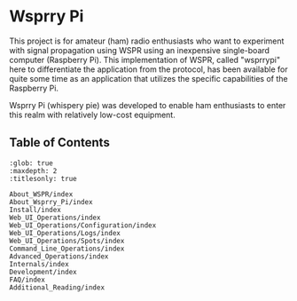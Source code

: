 <!-- Grammar and spelling checked -->
# Wsprry Pi

This project is for amateur (ham) radio enthusiasts who want to experiment with signal propagation using WSPR using an inexpensive single-board computer (Raspberry Pi). This implementation of WSPR, called "wsprrypi" here to differentiate the application from the protocol, has been available for quite some time as an application that utilizes the specific capabilities of the Raspberry Pi.

Wsprry Pi (whispery pie) was developed to enable ham enthusiasts to enter this realm with relatively low-cost equipment.

## Table of Contents

```{toctree}
:glob: true
:maxdepth: 2
:titlesonly: true

About_WSPR/index
About_Wsprry_Pi/index
Install/index
Web_UI_Operations/index
Web_UI_Operations/Configuration/index
Web_UI_Operations/Logs/index
Web_UI_Operations/Spots/index
Command_Line_Operations/index
Advanced_Operations/index
Internals/index
Development/index
FAQ/index
Additional_Reading/index
```
